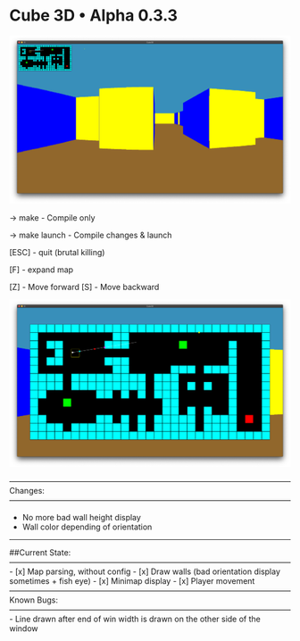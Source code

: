 # Cube 3D • Alpha 0.3.3

![Cube3D Screenshot](/images/screen.png)

-> make - Compile only

-> make launch - Compile changes & launch


[ESC] - quit (brutal killing)

[F] - expand map

[Z] - Move forward
[S] - Move backward

![Cube3D Minimap expanded](/images/screen2.png)


————————————————————————————————————
	Changes:
————————————————————————————————————
- No more bad wall height display
- Wall color depending of orientation

<hr>
	##Current State:
————————————————————————————————————
- [x] Map parsing, without config
- [x] Draw walls (bad orientation display sometimes + fish eye)
- [x] Minimap display
- [x] Player movement
————————————————————————————————————
	Known Bugs:
————————————————————————————————————
- Line drawn after end of win width is drawn on the other side of the window
